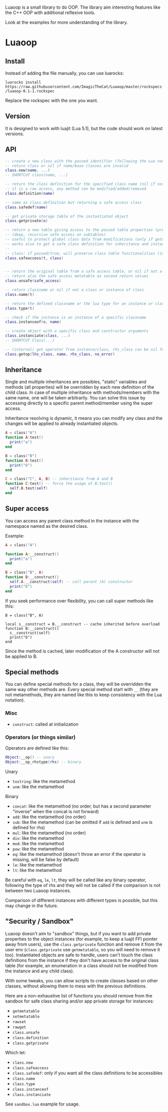 Luaoop is a small library to do OOP.
The library aim interesting features like the C++ OOP with additional reflexive tools.

Look at the examples for more understanding of the library.

# Luaoop

## Install

Instead of adding the file manually, you can use luarocks:

`luarocks install https://raw.githubusercontent.com/ImagicTheCat/Luaoop/master/rockspecs/luaoop-0.1-1.rockspec`

Replace the rockspec with the one you want.

## Version

It is designed to work with luajit (Lua 5.1), but the code should work on latest versions.

## API

```lua
-- create a new class with the passed identifier (following the Lua name notation, no special chars except underscore) and base classes (multiple inheritance possible)
-- return class or nil if name/base classes are invalid
class.new(name, ...)
-- SHORTCUT class(name, ...)

-- return the class definition for the specified class name (nil if not found)
-- it is a raw access, any method can be modified/added/removed
class.definition(name)

-- same as class.definition but returning a safe access class
class.safedef(name)

-- get private storage table of the instantiated object
class.getprivate(o)

-- return a new table giving access to the passed table properties (prevents adding/removing/modifying properties)
-- (deep, recursive safe access on subtables)
-- useful to protect global class data from modifications (only if getmetatable is not allowed)
-- works also to get a safe class definition for inheritance and instantiation
--
-- class: if passed/true, will preserve class table functionalities (instantiation, type, etc)
class.safeaccess(t, class)


-- return the original table from a safe access table, or nil if not a safe access
-- return also the safe access metatable as second return values
class.unsafe(safe_access)

-- return classname or nil if not a class or instance of class
class.name(t)

-- return the defined classname or the lua type for an instance or class
class.type(t)

-- check if the instance is an instance of a specific classname
class.instanceof(o, name)

-- create object with a specific class and constructor arguments 
class.instanciate(class, ...)
-- SHORTCUT Class(...)

-- (internal) get operator from instance/class, rhs_class can be nil for unary operators
class.getop(lhs_class, name, rhs_class, no_error)
```

## Inheritance

Single and multiple inheritances are possibles, "static" variables and methods (all properties) will be overridden by each new definition of the child class.
In case of multiple inheritance with methods/members with the same name, one will be taken arbitrarily. You can solve this issue by accessing directly to a specific parent method/member using the super access.

Inheritance resolving is dynamic, it means you can modify any class and the changes will be applied to already instantiated objects.

```lua
A = class("A")
function A:test()
  print("a")
end

B = class("B")
function B:test()
  print("b")
end

C = class("C", A, B) -- inheritance from A and B
function C:test() -- force the usage of B:test()
  self.B.test(self)
end

```

## Super access

You can access any parent class method in the instance with the namespace named as the desired class.

Example:
```lua
A = class("A")

function A:__construct()
  print("a")
end

B = class("B", A)
function B:__construct()
  self.A.__construct(self) -- call parent (A) constructor
  print("b")
end
```

If you seek performance over flexibility, you can call super methods like this:
```
B = class("B", A)

local s__construct = B.__construct -- cache inherited before overload
function B:__construct()
  s__construct(self)
  print("b")
end
```
Since the method is cached, later modification of the A constructor will not be applied to B.

## Special methods

You can define special methods for a class, they will be overridden the same way other methods are.
Every special method start with `__` (they are not metamethods, they are named like this to keep consistency with the Lua notation).

### Misc

* `construct`: called at initialization

### Operators (or things similar)

Operators are defined like this:
```lua
Object:__op() -- unary
Object:__op_rhstype(rhs) -- binary
```

Unary
* `tostring`: like the metamethod
* `unm`: like the metamethod

Binary
* `concat`: like the metamethod (no order, but has a second parameter "inverse" when the concat is not forward)
* `add`: like the metamethod (no order)
* `sub`: like the metamethod (can be omitted if `add` is defined and `unm` is defined for rhs)
* `mul`: like the metamethod (no order)
* `div`: like the metamethod
* `mod`: like the metamethod 
* `pow`: like the metamethod
* `eq`: like the metamethod (doesn't throw an error if the operator is missing, will be false by default)
* `le`: like the metamethod
* `lt`: like the metamethod

Be careful with `eq`, `le`, `lt`, they will be called like any binary operator, following the type of rhs and they will not be called if the comparison is not between two Luaoop instances.

Comparison of different instances with different types is possible, but this may change in the future.

## "Security / Sandbox"

Luaoop doesn't aim to "sandbox" things, but if you want to add private properties to the object instances (for example, to keep a luajit FFI pointer away from users), use the `class.getprivate` function and remove it from the user env (`class.getprivate` use `getmetatable`, so you will need to remove it too).
Instantiated objects are safe to handle, users can't touch the class definitions from the instance if they don't have access to the original class table (for example, an enumeration in a class should not be modified from the instance and any child class).

With some tweaks, you can allow scripts to create classes based on other classes, without allowing them to mess with the previous definitions.

Here are a non-exhaustive list of functions you should remove from the sandbox for safe class sharing and/or app private storage for instances:
* `getmetatable`
* `setmetatable`
* `rawset`
* `rawget`
* `class.unsafe`
* `class.definition`
* `class.getprivate`

Which let:
* `class.new`
* `class.safeaccess`
* `class.safedef`: only if you want all the class definitions to be accessibles
* `class.name`
* `class.type`
* `class.instanceof`
* `class.instanciate`

See `sandbox.lua` example for usage.
